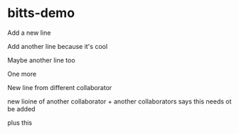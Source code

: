 # bitts-demo

Add a new line

Add another line because it's cool

Maybe another line too 

One more

New line from different collaborator


new lioine of another collaborator + another collaborators says this needs ot be added

plus this
